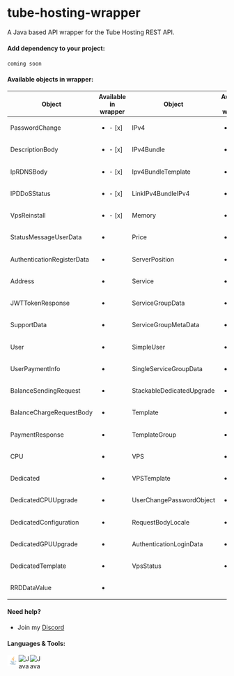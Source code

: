 # tube-hosting-wrapper
A Java based API wrapper for the Tube Hosting REST API.

#### Add dependency to your project:
```
coming soon
```

#### Available objects in wrapper:

| Object        | Available in wrapper | Object        | Available in wrapper | Object        | Available in wrapper |
| --- | --- |  --- | --- | --- | --- |
| PasswordChange | <ul><li>- [x] </li></ul> | IPv4 | <ul><li> </li></ul> | KvmOs | <ul><li> </li></ul> |
| DescriptionBody |<ul><li>- [x] </li></ul> | IPv4Bundle | <ul><li> </li></ul> | SearchResultObject | <ul><li> </li></ul> |
| IpRDNSBody | <ul><li>- [x] </li></ul> | Ipv4BundleTemplate | <ul><li> </li></ul> | SecondaryOwner | <ul><li> </li></ul> |
| IPDDoSStatus | <ul><li>- [x] </li></ul> | LinkIPv4BundleIPv4 | <ul><li> </li></ul> | CombahtonDDoSAttack | <ul><li> </li></ul> |
| VpsReinstall | <ul><li>- [x] </li></ul> | Memory | <ul><li> </li></ul> | ServiceGroupInvite | <ul><li> </li></ul> |
| StatusMessageUserData | <ul><li> </li></ul> | Price | <ul><li> </li></ul> | BalanceChange | <ul><li> </li></ul> |
| AuthenticationRegisterData |<ul><li> </li></ul> | ServerPosition | <ul><li> </li></ul> | Invoice | <ul><li> </li></ul> |
| Address | <ul><li> </li></ul> | Service | <ul><li> </li></ul> | InvoiceItem | <ul><li> </li></ul> |
| JWTTokenResponse | <ul><li> </li></ul> | ServiceGroupData | <ul><li> </li></ul> | Name | <ul><li> </li></ul> |
| SupportData | <ul><li> </li></ul> | ServiceGroupMetaData | <ul><li> </li></ul> | Payment | <ul><li> </li></ul> |
| User | <ul><li> </li></ul> | SimpleUser | <ul><li> </li></ul> | PaymentBundle | <ul><li> </li></ul> |
| UserPaymentInfo |<ul><li> </li></ul> | SingleServiceGroupData | <ul><li> </li></ul> | SearchResultPaymentBundle | <ul><li> </li></ul> |
| BalanceSendingRequest | <ul><li> </li></ul> | StackableDedicatedUpgrade | <ul><li> </li></ul> | SearchResultBalanceChange | <ul><li> </li></ul> |
| BalanceChargeRequestBody | <ul><li> </li></ul> | Template | <ul><li> </li></ul> | CombahtonDDoSIPStatus | <ul><li> </li></ul> |
| PaymentResponse | <ul><li> </li></ul> | TemplateGroup | <ul><li> </li></ul> | DDoSMetric | <ul><li> </li></ul> |
| CPU | <ul><li> </li></ul> | VPS | <ul><li> </li></ul> | DDoSAttack | <ul><li> </li></ul> |
| Dedicated |<ul><li> </li></ul> | VPSTemplate | <ul><li> </li></ul> | DDoSSample | <ul><li> </li></ul> |
| DedicatedCPUUpgrade | <ul><li> </li></ul> | UserChangePasswordObject | <ul><li> </li></ul> | BandwidthResponse | <ul><li> </li></ul> |
| DedicatedConfiguration | <ul><li> </li></ul> | RequestBodyLocale | <ul><li> </li></ul> | DedicatedStatisticsResult | <ul><li> </li></ul> |
| DedicatedGPUUpgrade | <ul><li> </li></ul> | AuthenticationLoginData | <ul><li> </li></ul> | GPU | <ul><li> </li></ul> |
| DedicatedTemplate | <ul><li> </li></ul> | VpsStatus | <ul><li> </li></ul> | Disk | <ul><li> </li></ul> |
| RRDDataValue |<ul><li> </li></ul> | 


#### Need help?
- Join my [Discord](https://discord.gg/q9JJGjRXvV)

#### Languages & Tools:
[<img align="left" alt="Java" width="26px" src="https://github.com/edent/SuperTinyIcons/blob/master/images/svg/java.svg" />][wikipediajava]
[<img align="left" alt="Java" width="26px" src="https://upload.wikimedia.org/wikipedia/commons/thumb/f/f4/IntelliJ_IDEA_Edu_Icon.svg/2048px-IntelliJ_IDEA_Edu_Icon.svg.png" />][wikipediaintellij]
[<img align="left" alt="Java" width="26px" src="https://cdn.discordapp.com/attachments/1013433809221455902/1013469877740257330/cloudflare.png" />][cloudflareapi]

[wikipediajava]: https://en.wikipedia.org/wiki/Java_(programming_language)
[wikipediaintellij]: https://en.wikipedia.org/wiki/IntelliJ_IDEA
[cloudflareapi]: https://api.cloudflare.com


